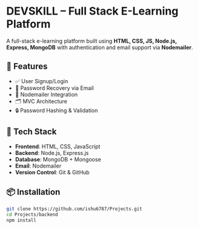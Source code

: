 # DEVSKILL – Full Stack E-Learning Platform

A full-stack e-learning platform built using **HTML, CSS, JS, Node.js, Express, MongoDB** with authentication and email support via **Nodemailer**.

## 🚀 Features

- ✅ User Signup/Login
- 🔐 Password Recovery via Email
- 📧 Nodemailer Integration
- 🗂️ MVC Architecture
- 🔒 Password Hashing & Validation

## 🧰 Tech Stack

- **Frontend**: HTML, CSS, JavaScript
- **Backend**: Node.js, Express.js
- **Database**: MongoDB + Mongoose
- **Email**: Nodemailer
- **Version Control**: Git & GitHub

## 📦 Installation

```bash
git clone https://github.com/ishu6787/Projects.git
cd Projects/backend
npm install
